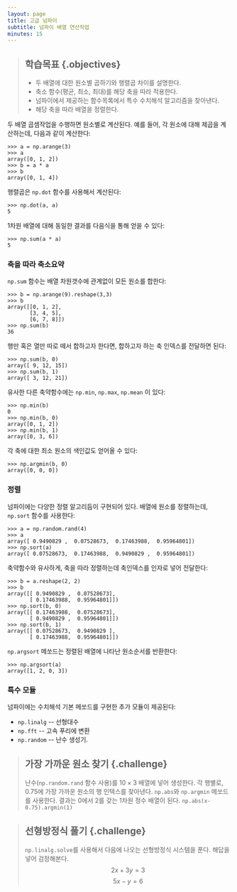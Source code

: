 ```yaml
---
layout: page
title: 고급 넘파이
subtitle: 넘파이 배열 연산작업
minutes: 15
---
```

> ## 학습목표 {.objectives}
>
> * 두 배열에 대한 원소별 곱하기와 행렬곱 차이를 설명한다.
> * 축소 함수(평균, 최소, 최대)를 해당 축을 따라 적용한다.
> * 넘파이에서 제공하는 함수목록에서 특수 수치해석 알고리즘을 찾아낸다.
> * 해당 축을 따라 배열을 정렬한다.


두 배열 곱셈작업을 수행하면 원소별로 계산된다. 
예를 들어, 각 원소에 대해 제곱을 계산하는데, 다음과 같이 계산한다:

```
>>> a = np.arange(3)
>>> a
array([0, 1, 2])
>>> b = a * a
>>> b
array([0, 1, 4])
```

행렬곱은 `np.dot` 함수를 사용해서 계산된다:

```
>>> np.dot(a, a)
5
```

1차원 배열에 대해 동일한 결과를 다음식을 통해 얻을 수 있다:

```
>>> np.sum(a * a)
5
```

### 축을 따라 축소요약

`np.sum` 함수는 배열 차원갯수에 관계없이 모든 원소를 합한다:


```
>>> b = np.arange(9).reshape(3,3)
>>> b
array([[0, 1, 2],
       [3, 4, 5],
       [6, 7, 8]])
>>> np.sum(b)
36
```

행만 혹은 열만 따로 떼서 합하고자 한다면, 합하고자 하는 축 인덱스를 전달하면 된다:

```
>>> np.sum(b, 0)
array([ 9, 12, 15])
>>> np.sum(b, 1)
array([ 3, 12, 21])
```

유사한 다른 축약함수에는 `np.min`, `np.max`, `np.mean` 이 있다:

```
>>> np.min(b)
0
>>> np.min(b, 0)
array([0, 1, 2])
>>> np.min(b, 1)
array([0, 3, 6])
```

각 축에 대한 최소 원소의 색인값도 얻어올 수 있다:

```
>>> np.argmin(b, 0)
array([0, 0, 0])
```

### 정렬

넘파이에는 다양한 정렬 알고리듬이 구현되어 있다.
배열에 원소를 정렬하는데, `np.sort` 함수를 사용한다:

```
>>> a = np.random.rand(4)
>>> a
array([ 0.9490829 ,  0.07528673,  0.17463988,  0.95964801])
>>> np.sort(a)
array([ 0.07528673,  0.17463988,  0.9490829 ,  0.95964801])
```

축약함수와 유사하게, 축을 따라 정렬하는데 축인덱스를 인자로 넣어 전달한다:

```
>>> b = a.reshape(2, 2)
>>> b
array([[ 0.9490829 ,  0.07528673],
       [ 0.17463988,  0.95964801]])
>>> np.sort(b, 0)
array([[ 0.17463988,  0.07528673],
       [ 0.9490829 ,  0.95964801]])
>>> np.sort(b, 1)
array([[ 0.07528673,  0.9490829 ],
       [ 0.17463988,  0.95964801]])
```

`np.argsort` 메쏘드는 정렬된 배열에 나타난 원소순서를 반환한다:

```
>>> np.argsort(a)
array([1, 2, 0, 3])
```

### 특수 모듈

넘파이에는 수치해석 기본 메쏘드를 구현한 추가 모듈이 제공된다:

* `np.linalg` -- 선형대수
* `np.fft` -- 고속 푸리에 변환 
* `np.random` -- 난수 생성기.

> ## 가장 가까운 원소 찾기 {.challenge}
>
> 난수(`np.random.rand` 함수 사용)를 $10 \times 3$ 배열에 넣어 생성한다.
> 각 행별로, 0.75에 가장 가까운 원소의 행 인텍스를 찾아낸다.
> `np.abs`와 `np.argmin` 메쏘드를 사용한다.
> 결과는 0에서 2를 갖는 1차원 정수 배열이 된다.
> `np.abs(x-0.75).argmin(1)`

> ## 선형방정식 풀기 {.challenge}
>
> `np.linalg.solve`를 사용해서 다음에 나오는 선형방정식 시스템을 푼다. 해답을 넣어 검정해본다.
> $$2x + 3y = 3$$
> $$5x - y = 6$$
